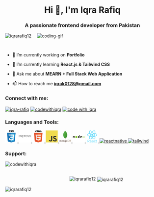 <h1 align="center">Hi 👋, I'm Iqra Rafiq</h1>
<h3 align="center">A passionate frontend developer from Pakistan</h3>
<img align="right" alt="coding-gif" width="400" src="https://i.pinimg.com/originals/bb/56/d4/bb56d4954172a4d288dc307a63c91067.gif">

<p align="left"> <img src="https://komarev.com/ghpvc/?username=iqrarafiq12&label=Profile%20views&color=0e75b6&style=flat" alt="iqrarafiq12" /> </p>

<p align="left"> <a href="https://twitter.com/" target="blank"><img src="https://img.shields.io/twitter/follow/?logo=twitter&style=for-the-badge" alt="" /></a> </p>

- 🔭 I’m currently working on **Portfolio**

- 🌱 I’m currently learning **React.js & Tailwind CSS**

- 💬 Ask me about **MEARN + Full Stack Web Application**

- 📫 How to reach me **iqrak0128@gmail.com**

<h3 align="left">Connect with me:</h3>
<p align="left">
<a href="https://linkedin.com/in/iqra-rafiq" target="blank"><img align="center" src="https://raw.githubusercontent.com/rahuldkjain/github-profile-readme-generator/master/src/images/icons/Social/linked-in-alt.svg" alt="iqra-rafiq" height="30" width="40" /></a>
<a href="https://instagram.com/codewithiqra" target="blank"><img align="center" src="https://raw.githubusercontent.com/rahuldkjain/github-profile-readme-generator/master/src/images/icons/Social/instagram.svg" alt="codewithiqra" height="30" width="40" /></a>
<a href="https://www.youtube.com/c/code with iqra" target="blank"><img align="center" src="https://raw.githubusercontent.com/rahuldkjain/github-profile-readme-generator/master/src/images/icons/Social/youtube.svg" alt="code with iqra" height="30" width="40" /></a>
</p>

<h3 align="left">Languages and Tools:</h3>
<p align="left"> <a href="https://www.w3schools.com/css/" target="_blank" rel="noreferrer"> <img src="https://raw.githubusercontent.com/devicons/devicon/master/icons/css3/css3-original-wordmark.svg" alt="css3" width="40" height="40"/> </a> <a href="https://expressjs.com" target="_blank" rel="noreferrer"> <img src="https://raw.githubusercontent.com/devicons/devicon/master/icons/express/express-original-wordmark.svg" alt="express" width="40" height="40"/> </a> <a href="https://www.w3.org/html/" target="_blank" rel="noreferrer"> <img src="https://raw.githubusercontent.com/devicons/devicon/master/icons/html5/html5-original-wordmark.svg" alt="html5" width="40" height="40"/> </a> <a href="https://developer.mozilla.org/en-US/docs/Web/JavaScript" target="_blank" rel="noreferrer"> <img src="https://raw.githubusercontent.com/devicons/devicon/master/icons/javascript/javascript-original.svg" alt="javascript" width="40" height="40"/> </a> <a href="https://www.mongodb.com/" target="_blank" rel="noreferrer"> <img src="https://raw.githubusercontent.com/devicons/devicon/master/icons/mongodb/mongodb-original-wordmark.svg" alt="mongodb" width="40" height="40"/> </a> <a href="https://nodejs.org" target="_blank" rel="noreferrer"> <img src="https://raw.githubusercontent.com/devicons/devicon/master/icons/nodejs/nodejs-original-wordmark.svg" alt="nodejs" width="40" height="40"/> </a> <a href="https://reactjs.org/" target="_blank" rel="noreferrer"> <img src="https://raw.githubusercontent.com/devicons/devicon/master/icons/react/react-original-wordmark.svg" alt="react" width="40" height="40"/> </a> <a href="https://reactnative.dev/" target="_blank" rel="noreferrer"> <img src="https://reactnative.dev/img/header_logo.svg" alt="reactnative" width="40" height="40"/> </a> <a href="https://tailwindcss.com/" target="_blank" rel="noreferrer"> <img src="https://www.vectorlogo.zone/logos/tailwindcss/tailwindcss-icon.svg" alt="tailwind" width="40" height="40"/> </a> </p>

<h3 align="left">Support:</h3>
<p><a href="https://www.buymeacoffee.com/codewithiqra"> <img align="left" src="https://cdn.buymeacoffee.com/buttons/v2/default-yellow.png" height="50" width="210" alt="codewithiqra" /></a></p><br><br>

<p><img align="left" src="https://github-readme-stats.vercel.app/api/top-langs?username=iqrarafiq12&show_icons=true&locale=en&layout=compact" alt="iqrarafiq12" /></p>

<p>&nbsp;<img align="center" src="https://github-readme-stats.vercel.app/api?username=iqrarafiq12&show_icons=true&locale=en" alt="iqrarafiq12" /></p>

<p><img align="center" src="https://github-readme-streak-stats.herokuapp.com/?user=iqrarafiq12&" alt="iqrarafiq12" /></p>
